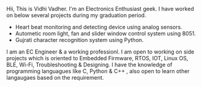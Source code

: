 Hii, This is Vidhi Vadher.
I'm an Electronics Enthusiast geek.
I have worked on below several projects during my graduation period.
- Heart beat monitoring and detecting device using analog sensors.
- Autometic room light, fan and slider window control system using 8051.
- Gujrati character recognition system using Python.

I am an EC Engineer & a working professionl.
I am open to working on side projects which is oriented to Embedded Firmware, RTOS, IOT, Linux OS, BLE, Wi-Fi, Troubleshooting & Designing.
I have the knowledge of programming languagues like C, Python & C++ , also open to learn other langaugaes based on the requirement.  
